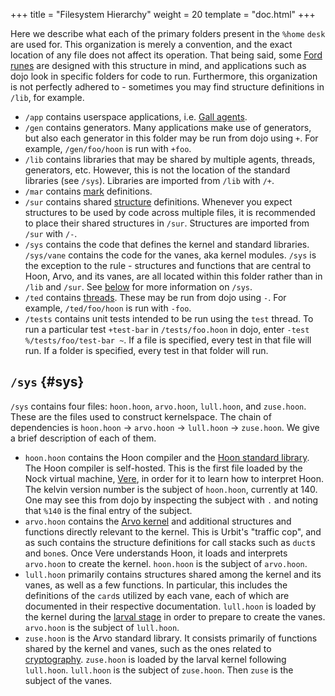 +++
title = "Filesystem Hierarchy"
weight = 20
template = "doc.html"
+++

Here we describe what each of the primary folders present in the `%home` `desk`
are used for. This organization is merely a convention, and the exact location
of any file does not affect its operation. That being said, some [Ford
runes](@/docs/arvo/ford/ford.md) are designed with this structure in mind, and
applications such as dojo look in specific folders for code to run. Furthermore,
this organization is not perfectly adhered to - sometimes you may find structure
definitions in `/lib`, for example.

 - `/app` contains userspace applications, i.e. [Gall
   agents](@/docs/userspace/gall/gall.md).
 - `/gen` contains generators. Many applications make use of generators, but
   also each generator in this folder may be run from dojo using `+`. For
   example, `/gen/foo/hoon` is run with `+foo`.
 - `/lib` contains libraries that may be shared by multiple agents, threads,
   generators, etc. However, this is not the location of the standard libraries
   (see `/sys`). Libraries are imported from `/lib` with `/+`.
 - `/mar` contains [mark](@/docs/arvo/clay/architecture.md#marks) definitions.
 - `/sur` contains shared [structure](@/docs/hoon/reference/rune) definitions.
   Whenever you expect structures to be used by code across multiple files, it
   is recommended to place their shared structures in `/sur`. Structures are
   imported from `/sur` with `/-`.
 - `/sys` contains the code that defines the kernel and standard libraries.
   `/sys/vane` contains the code for the vanes, aka kernel modules. `/sys` is
   the exception to the rule - structures and functions that are central to
   Hoon, Arvo, and its vanes, are all located within this folder rather than in
   `/lib` and `/sur`. See [below](#sys) for more information on `/sys`.
 - `/ted` contains [threads](@/docs/userspace/threads/overview.md). These may be
   run from dojo using `-`. For example, `/ted/foo/hoon` is run with `-foo`.
 - `/tests` contains unit tests intended to be run using the `test` thread. To
   run a particular test `+test-bar` in `/tests/foo.hoon` in dojo, enter `-test
   %/tests/foo/test-bar ~`. If a file is specified, every test in that file will
   run. If a folder is specified, every test in that folder will run.
   
   
## `/sys` {#sys}

`/sys` contains four files: `hoon.hoon`, `arvo.hoon`, `lull.hoon`, and
`zuse.hoon`. These are the files used to construct kernelspace. The chain of
dependencies is `hoon.hoon` -> `arvo.hoon` -> `lull.hoon` -> `zuse.hoon`. We
give a brief description of each of them.
 - `hoon.hoon` contains the Hoon compiler and the [Hoon standard
   library](@/docs/hoon/reference/stdlib/table-of-contents.md). The Hoon
   compiler is self-hosted. This is the first file loaded by the Nock virtual
   machine, [Vere](@/docs/vere/runtime.md), in order for it to learn how to
   interpret Hoon. The kelvin version number is the subject of `hoon.hoon`,
   currently at 140. One may see this from dojo by inspecting the subject with
   `.` and noting that `%140` is the final entry of the subject.
 - `arvo.hoon` contains the [Arvo kernel](@/docs/arvo/overview.md) and
   additional structures and functions directly relevant to the kernel. This is
   Urbit's "traffic cop", and as such contains the structure definitions for
   call stacks such as `duct`s and `bone`s. Once Vere understands Hoon, it loads
   and interprets `arvo.hoon` to create the kernel. `hoon.hoon` is the subject
   of `arvo.hoon`.
 - `lull.hoon` primarily contains structures shared among the kernel and its
   vanes, as well as a few functions. In particular, this includes the
   definitions of the `card`s utilized by each vane, each of which are
   documented in their respective documentation. `lull.hoon` is loaded by the
   kernel during the [larval stage](@/docs/arvo/overview.md#larval-stage-core)
   in order to prepare to create the vanes. `arvo.hoon` is the subject of `lull.hoon`.
 - `zuse.hoon` is the Arvo standard library. It consists primarily of functions
   shared by the kernel and vanes, such as the ones related to
   [cryptography](@/docs/arvo/reference/cryptography.md). `zuse.hoon` is loaded
   by the larval kernel following `lull.hoon`. `lull.hoon` is the subject of
   `zuse.hoon`. Then `zuse` is the subject of the vanes.
   
